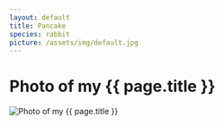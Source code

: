 ```yaml
---
layout: default
title: Pancake
species: rabbit
picture: /assets/img/default.jpg
---
```


<h1>Photo of my {{ page.title }}</h1>

<img src="{{ page.picture | relative_url }}" alt="Photo of my {{ page.title }}">